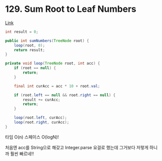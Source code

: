 # 129. Sum Root to Leaf Numbers

[Link](https://leetcode.com/problems/sum-root-to-leaf-numbers/)

```java
int result = 0;

public int sumNumbers(TreeNode root) {
    loop(root, 0);
    return result;
}

private void loop(TreeNode root, int acc) {
    if (root == null) {
        return;
    }

    final int curAcc = acc * 10 + root.val;

    if (root.left == null && root.right == null) {
        result += curAcc;
        return;
    }

    loop(root.left, curAcc);
    loop(root.right, curAcc);
}
```

타임 O(n) 스페이스 O(logN)!

처음엔 acc를 String으로 해갖고 Integer.parse 요걸로 했는데 그거보다 저렇게 하니까 훨씬 빠르네!!
